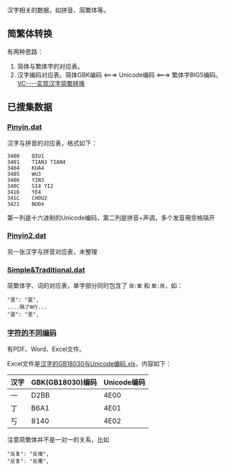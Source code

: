 汉字相关的数据，如拼音、简繁体等。


## 简繁体转换

有两种思路：

1. 简体与繁体字的对应表。
2. 汉字编码对应表。简体GBK编码 <===> Unicode编码 <===> 繁体字BIG5编码。[VC----实现汉字简繁转换](http://blog.csdn.net/yf210yf/article/details/7850472)



## 已搜集数据

### [Pinyin.dat](/data/Pinyin.dat)

汉字与拼音的对应表，格式如下：

    3400    QIU1
    3401    TIAN3 TIAN4
    3404    KUA4
    3405    WU3
    3406    YIN3
    340C    SI4 YI2
    3416    YE4
    341C    CHOU2
    3421    NUO4

第一列是十六进制的Unicode编码，第二列是拼音+声调，多个发音用空格隔开


### [Pinyin2.dat](/data/Pinyin2.dat)

另一张汉字与拼音对应表，未整理


### [Simple&Traditional.dat](/data/Simple&Traditional.dat)

简繁体字、词的对应表，单字部分同时包含了 `简:繁` 和 `繁:简`，如：

    "垩": "堊",
    ....隔了N行...
    "堊": "垩",

### [字符的不同编码](/data/encode/)

有PDF、Word、Excel文件。

Excel文件是[汉字的GB18030与Unicode编码.xls](/data/encode/汉字的GB18030与Unicode编码.xls)，内容如下：

|汉字|GBK(GB18030)编码|Unicode编码|
|---|---|---|
|一|D2BB|4E00|
|丁|B6A1|4E01|
|丂|8140|4E02|




注意简繁体并不是一对一的关系，比如

    "反复": "反複",
    "反复": "反覆",


